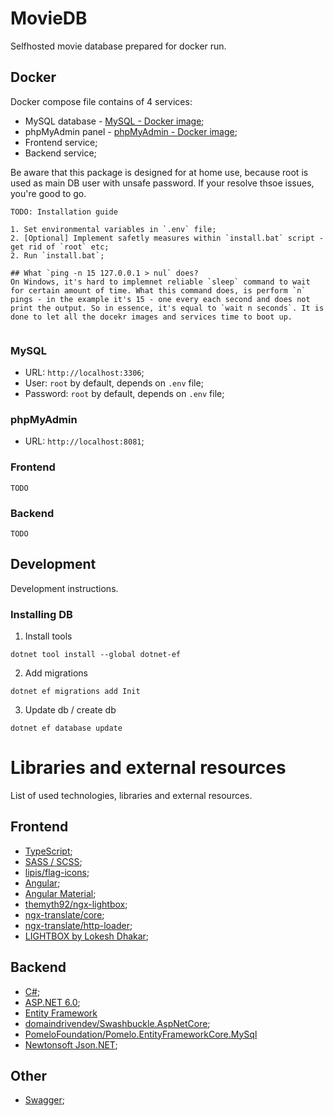 # MovieDB

Selfhosted movie database prepared for docker run.

## Docker

Docker compose file contains of 4 services:
* MySQL database - [MySQL - Docker image](https://hub.docker.com/_/mysql);
* phpMyAdmin panel - [phpMyAdmin - Docker image](https://hub.docker.com/r/phpmyadmin/phpmyadmin/);
* Frontend service;
* Backend service;

Be aware that this package is designed for at home use, because root is used as main DB user with unsafe password. If your resolve thsoe issues, you're good to go.

```
TODO: Installation guide

1. Set environmental variables in `.env` file;
2. [Optional] Implement safetly measures within `install.bat` script - get rid of `root` etc;
2. Run `install.bat`;

## What `ping -n 15 127.0.0.1 > nul` does?
On Windows, it's hard to implemnet reliable `sleep` command to wait for certain amount of time. What this command does, is perform `n` pings - in the example it's 15 - one every each second and does not print the output. So in essence, it's equal to `wait n seconds`. It is done to let all the docekr images and services time to boot up.


```

### MySQL

* URL: `http://localhost:3306`;
* User: `root` by default, depends on `.env` file;
* Password: `root` by default, depends on `.env` file;

### phpMyAdmin

* URL: `http://localhost:8081`;

### Frontend

```
TODO
```

### Backend

```
TODO
```

## Development

Development instructions.

### Installing DB

1. Install tools

```
dotnet tool install --global dotnet-ef
```

2. Add migrations

```
dotnet ef migrations add Init
```

3. Update db / create db

```
dotnet ef database update
```

# Libraries and external resources

List of used technologies, libraries and external resources.

## Frontend

* [TypeScript](https://www.typescriptlang.org);
* [SASS / SCSS](https://sass-lang.com);
* [lipis/flag-icons](https://github.com/lipis/flag-icons);
* [Angular](https://angular.io);
* [Angular Material](https://material.angular.io);
* [themyth92/ngx-lightbox](https://github.com/themyth92/ngx-lightbox);
* [ngx-translate/core](https://github.com/ngx-translate/core);
* [ngx-translate/http-loader](https://github.com/ngx-translate/http-loader);
* [LIGHTBOX by Lokesh Dhakar](https://lokeshdhakar.com/projects/lightbox2/);

## Backend

* [C#](https://docs.microsoft.com/en-us/dotnet/csharp/);
* [ASP.NET 6.0](https://docs.microsoft.com/en-us/aspnet/core/?view=aspnetcore-6.0);
* [Entity Framework](https://docs.microsoft.com/en-us/ef/)
* [domaindrivendev/Swashbuckle.AspNetCore](https://github.com/domaindrivendev/Swashbuckle.AspNetCore);
* [PomeloFoundation/Pomelo.EntityFrameworkCore.MySql](https://github.com/PomeloFoundation/Pomelo.EntityFrameworkCore.MySql)
* [Newtonsoft Json.NET](https://www.newtonsoft.com/json);

## Other

* [Swagger](https://swagger.io);